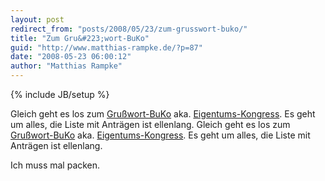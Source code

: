 ```yaml
---
layout: post
redirect_from: "posts/2008/05/23/zum-grusswort-buko/"
title: "Zum Gru&#223;wort-BuKo"
guid: "http://www.matthias-rampke.de/?p=87"
date: "2008-05-23 06:00:12"
author: "Matthias Rampke"
---
```

{% include JB/setup %}

Gleich geht es los zum <a title="Zeitrafferin: Der Gru&szlig;wort-BuKo" href="http://julia-seeliger.de/der-gruswort-buko/">Gru&szlig;wort-BuKo</a> aka. <a title="Gr&uuml;ne Jugend: Bundeskongress" href="http://www.gruene-jugend.de/aktuelles/kongress">Eigentums-Kongress</a>. Es geht um alles, die Liste mit Antr&auml;gen ist ellenlang.
Gleich geht es los zum <a title="Zeitrafferin: Der Gru&szlig;wort-BuKo" href="http://julia-seeliger.de/der-gruswort-buko/">Gru&szlig;wort-BuKo</a> aka. <a title="Gr&uuml;ne Jugend: Bundeskongress" href="http://www.gruene-jugend.de/aktuelles/kongress">Eigentums-Kongress</a>. Es geht um alles, die Liste mit Antr&auml;gen ist ellenlang.

Ich muss mal packen.

